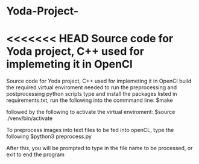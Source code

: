 # Yoda-Project-
<<<<<<< HEAD
Source code for Yoda project, C++ used for implemeting it in OpenCl 
=======
Source code for Yoda project, C++ used for implemeting it in OpenCl
build the required virtual enviroment needed to run the preprocessing and postprocessing python scripts type and install the packages listed in requirements.txt, run the following into the commmand line: 
$make 

followed by the following to activate the virtual enviroment: 
$source ./venv/bin/activate

To preprocess images into text files to be fed into openCL, type the following 
$python3 preprocess.py 

After this, you will be prompted to type in the file name to be processed, or exit to end the program 
 
